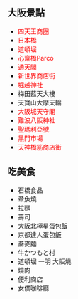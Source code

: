 ## **大阪景點**
- <span style="color:red">四天王商圈</span>
- <span style="color:red">日本橋</span>
- <span style="color:red">道頓堀</span>
- <span style="color:red">心齋橋Parco</span>
- <span style="color:red">通天閣</span>
- <span style="color:red">新世界商店街</span>
- <span style="color:red">堀越神社</span>
- 梅田藍天大樓
- 天寶山大摩天輪
- <span style="color:red">大阪城天守閣</span>
- <span style="color:red">難波八阪神社</span>
- <span style="color:red">聖瑪利亞號</span>
- <span style="color:red">黑門市場</span>
- <span style="color:red">天神橋筋商店街</span>

## **吃美食**
- 石橋食品
- 章魚燒
- 拉麵
- 壽司
- 大阪北極星蛋包飯
- 京都達人蛋包飯
- 蕎麥麵
- 牛かつもと村
- 道頓堀 一明 大阪燒
- 燒肉
- 便利商店
- 女僕咖啡廳